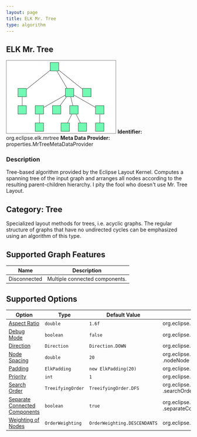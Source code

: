 ```yaml
---
layout: page
title: ELK Mr. Tree
type: algorithm
---
```

## ELK Mr. Tree

![](images/org-eclipse-elk-mrtree_preview_tree.png)
**Identifier:** org.eclipse.elk.mrtree
**Meta Data Provider:** properties.MrTreeMetaDataProvider

### Description

Tree-based algorithm provided by the Eclipse Layout Kernel. Computes a spanning tree of the input graph and arranges all nodes according to the resulting parent-children hierarchy. I pity the fool who doesn't use Mr. Tree Layout.

## Category: Tree

Specialized layout methods for trees, i.e. acyclic graphs. The regular structure of graphs that have no undirected cycles can be emphasized using an algorithm of this type.

## Supported Graph Features

Name | Description
----|----
Disconnected | Multiple connected components.

## Supported Options

Option | Type | Default Value | Identifier
----|----|----|----
[Aspect Ratio](org-eclipse-elk-aspectRatio) | `double` | `1.6f` | org&#8203;.eclipse&#8203;.elk&#8203;.aspectRatio
[Debug Mode](org-eclipse-elk-debugMode) | `boolean` | `false` | org&#8203;.eclipse&#8203;.elk&#8203;.debugMode
[Direction](org-eclipse-elk-direction) | `Direction` | `Direction.DOWN` | org&#8203;.eclipse&#8203;.elk&#8203;.direction
[Node Spacing](org-eclipse-elk-spacing-nodeNode) | `double` | `20` | org&#8203;.eclipse&#8203;.elk&#8203;.spacing&#8203;.nodeNode
[Padding](org-eclipse-elk-padding) | `ElkPadding` | `new ElkPadding(20)` | org&#8203;.eclipse&#8203;.elk&#8203;.padding
[Priority](org-eclipse-elk-priority) | `int` | `1` | org&#8203;.eclipse&#8203;.elk&#8203;.priority
[Search Order](org-eclipse-elk-mrtree-searchOrder) | `TreeifyingOrder` | `TreeifyingOrder.DFS` | org&#8203;.eclipse&#8203;.elk&#8203;.mrtree&#8203;.searchOrder
[Separate Connected Components](org-eclipse-elk-separateConnectedComponents) | `boolean` | `true` | org&#8203;.eclipse&#8203;.elk&#8203;.separateConnectedComponents
[Weighting of Nodes](org-eclipse-elk-mrtree-weighting) | `OrderWeighting` | `OrderWeighting.DESCENDANTS` | org&#8203;.eclipse&#8203;.elk&#8203;.mrtree&#8203;.weighting


